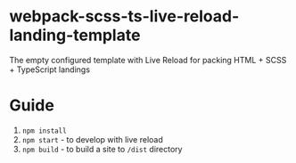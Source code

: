 # webpack-scss-ts-live-reload-landing-template
The empty configured template with Live Reload for packing HTML + SCSS + TypeScript landings

# Guide
1. `npm install`
1. `npm start` - to develop with live reload
1. `npm build` - to build a site to `/dist` directory
